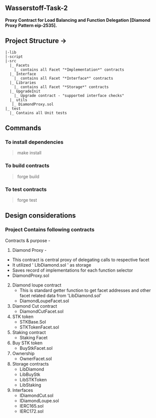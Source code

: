 ## Wasserstoff-Task-2

**Proxy Contract for Load Balancing and Function Delegation [Diamond Proxy Pattern eip-2535].**

## Project Structure ->
    |-lib
    |-script
    |-src
      |_ Facets
        |_ contains all Facet "*Implementation*" contracts
      |_ Interface
        |_ contains all Facet "*Interface*" contracts
      |_ Libraries
        |_ contains all Facet "*Storage*" contracts
      |_ UpgradeInit
        |_ Upgrade contract - "supported interface checks"
      |_ utils
       |_ DiamondProxy.sol
    |_ test
      |_ Contains all Unit tests

## Commands
### To install dependencies
> make install

### To build contracts
> forge build

### To test contracts
> forge test

## Design considerations

### Project Contains following contracts

Contracts & purpose - 
1. Diamond Proxy - 
- This contract is central proxy of delegating calls to respective facet
- It utilized ' LIbDiamond.sol ' as storage 
- Saves record of implementations for each function selector
- DiamondProxy.sol
2. Diamond loupe contract 
    - This is standard getter function to get facet addresses and other facet related data from 'LibDiamond.sol'
    - DiamondLoupeFacet.sol
3. Diamond Cut contract 
    - DiamondCutFacet.sol
4. STK token 
    - STKBase.Sol
    - STKTokenFacet.sol
5. Staking contract
    - Staking Facet
6. Buy STK token 
    - BuyStkFacet.sol
7. Ownership
    - OwnerFacet.sol
8. Storage contracts 
    - LibDiamond
    - LibBuyStk
    - LibSTKToken
    - LibStaking
9. Interfaces 
    - IDiamondCut.sol
    - IDiamondLoupe.sol
    - IERC165.sol
    - IERC172.sol
